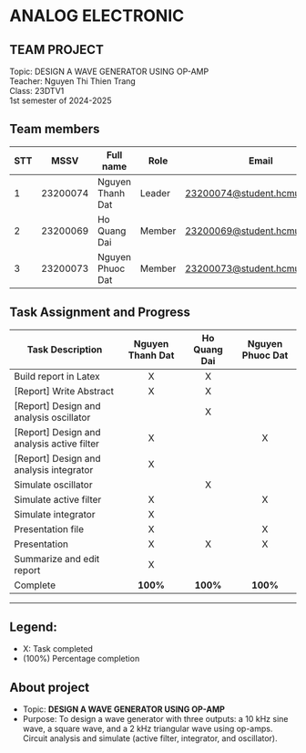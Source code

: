 # ANALOG ELECTRONIC
<h2>TEAM PROJECT</h2>
Topic:  DESIGN A WAVE GENERATOR USING OP-AMP<br>
Teacher: Nguyen Thi Thien Trang <br>
Class: 23DTV1<br>
1st semester of 2024-2025 <br>

## Team members
| STT | MSSV | Full name | Role | Email |
| --- | --- | --- | --- | --- |
| 1 | 23200074 | Nguyen Thanh Dat | Leader | 23200074@student.hcmus.edu.vn |
| 2 | 23200069 | Ho Quang Dai | Member |  23200069@student.hcmus.edu.vn |
| 3 | 23200073 | Nguyen Phuoc Dat | Member | 23200073@student.hcmus.edu.vn |

## Task Assignment and Progress

| Task Description                                     | Nguyen Thanh Dat | Ho Quang Dai | Nguyen Phuoc Dat |
|------------------------------------------------------|:------------------:|:---------------:|:-------------:|
| Build report in Latex                                | <center>X</center> | <center>X</center> | <center> </center> |
| [Report] Write Abstract                              | <center>X</center> | <center>X</center> | <center> </center> |
| [Report] Design and analysis oscillator              | <center> </center> | <center>X</center> | <center> </center> |
| [Report] Design and analysis active filter           | <center>X</center> | <center> </center> | <center>X</center> |
| [Report] Design and analysis integrator              | <center>X</center> | <center> </center> | <center> </center> |
| Simulate oscillator                                  | <center> </center> | <center>X</center> | <center> </center> |
| Simulate active filter                               | <center>X</center> | <center> </center> | <center>X</center> |
| Simulate integrator                                  | <center>X</center> | <center> </center> | <center> </center> |
| Presentation file                                    | <center>X</center> | <center> </center> | <center>X</center> |
| Presentation                                         | <center>X</center> | <center>X</center> | <center>X</center> |
| Summarize and edit report                            | <center>X</center> | <center> </center> | <center> </center> |
| Complete                                             | <center>**100%**</center> | <center>**100%**</center> | <center>**100%**</center>   |



---
## Legend:
- X: Task completed
- (100%) Percentage completion


## About  project
* Topic: **DESIGN A WAVE GENERATOR USING OP-AMP**
* Purpose: To design a wave generator with three outputs: a 10 kHz sine wave, a square wave, and a
2 kHz triangular wave using op-amps. Circuit analysis and simulate (active filter, integrator, and oscillator).
